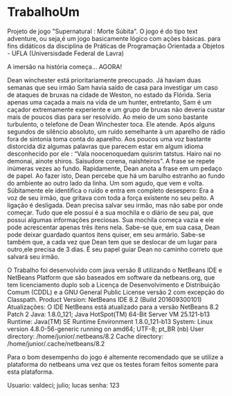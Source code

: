   # TrabalhoUm

  Projeto de jogo "Supernatural : Morte Súbita". O jogo é do tipo text adventure, ou seja,é um jogo basicamente lógico com ações
básicas. para fins didáticos da disciplina de Práticas de Programação Orientada a Objetos - UFLA (Universisdade Federal de Lavra)

  A imersão na história começa… AGORA!

  Dean winchester está prioritariamente preocupado. Já haviam duas semanas que seu irmão Sam havia saído de casa para investigar um
caso de ataques de bruxas na cidade de Weston, no estado da Flórida. Seria apenas uma caçada a mais na vida de um hunter,
entretanto, Sam é um caçador extremamente experiente e um grupo de bruxas não deveria custar mais de poucos dias para ser resolvido.
Ao meio de um sono bastante turbulento, o telefone de Dean Winchester toca. Ele atende. Após alguns segundos de silêncio absoluto,
um ruído semelhante à um aparelho de rádio fora de sintonia toma conta do aparelho. Aos poucos uma voz bastante distorcida diz
algumas palavras que parecem estar em algum idioma desconhecido por ele : “Vala noocenoquedam quisrim tatstus. Hairo nai no
demonai, ainote shiros. Saisudore corena, naishteiros”. A frase se repete inúmeras vezes ao fundo. Rapidamente, Dean anota a frase
em um pedaço de papel. Ao fazer isto, Dean percebe que há um barulho estranho ao fundo do ambiente ao outro lado da linha. Um som
agudo, que vem e volta. Súbitamente ele identifica o ruído e entra em completo desespero: Era a voz de seu irmão, que gritava com
toda a força existente no seu peito. A ligação é desligada. Dean precisa salvar seu irmão, mas não sabe por onde começar.
Tudo que ele possui é a sua mochila e o diário de seu pai, que possui algumas informações preciosas. Sua mochila começa vazia e
ele pode acrescentar apenas três itens nela. Sabe-se que, em sua casa, Dean pode deixar guardado quantos itens quiser, em seu
armário. Sabe-se também que, a cada vez que Dean tem que se deslocar de um lugar para outro,ele precisa de 3 dias.  É seu papel
guiar Dean no caminho correto que salvará seu irmão.

  O Trabalho foi desenvolvido com java versão 8 utilizando o NetBeans IDE e NetBeans Platform que são baseados em software da
netbeans.org, que tem licenciamento duplo sob a Licença de Desenvolvimento e Distribuição Comum (CDDL) e a GNU General Public
License versão 2 com excepção do Classpath. 
  Product Version: NetBeans IDE 8.2 (Build 201609300101)
  Atualizações: O IDE NetBeans está atualizado para a versão NetBeans 8.2 Patch 2
  Java: 1.8.0_121; Java HotSpot(TM) 64-Bit Server VM 25.121-b13
  Runtime: Java(TM) SE Runtime Environment 1.8.0_121-b13
  System: Linux version 4.8.0-56-generic running on amd64; UTF-8; pt_BR (nb)
  User directory: /home/junior/.netbeans/8.2
  Cache directory: /home/junior/.cache/netbeans/8.2
  
  Para o bom desempenho do jogo é altemente recomendado que se utilize a plataforma do netbeans uma vez que os testes foram feitos
  somente para esta plataforma.
  
  Usuario: valdeci; julio; lucas
  senha: 123
